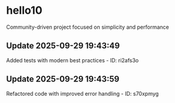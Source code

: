 # hello10
Community-driven project focused on simplicity and performance

## Update 2025-09-29 19:43:49
Added tests with modern best practices - ID: ri2afs3o


## Update 2025-09-29 19:43:59
Refactored code with improved error handling - ID: s70xpmyg


